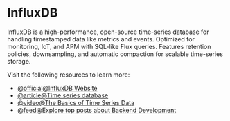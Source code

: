 # InfluxDB

InfluxDB is a high-performance, open-source time-series database for handling timestamped data like metrics and events. Optimized for monitoring, IoT, and APM with SQL-like Flux queries. Features retention policies, downsampling, and automatic compaction for scalable time-series storage.

Visit the following resources to learn more:

- [@official@InfluxDB Website](https://www.influxdata.com/)
- [@article@Time series database](https://www.influxdata.com/time-series-database/)
- [@video@The Basics of Time Series Data](https://www.youtube.com/watch?v=wBWTj-1XiRU)
- [@feed@Explore top posts about Backend Development](https://app.daily.dev/tags/backend?ref=roadmapsh)